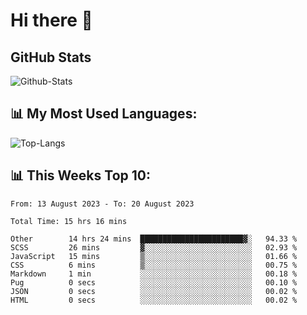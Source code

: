 # Hi there 👋

## GitHub Stats
![Github-Stats](https://github-readme-stats-sigma-five.vercel.app/api?username=ltorson&show_icons=true&theme=radical&count_private=true)

## 📊 My Most Used Languages:
![Top-Langs](https://github-readme-stats-sigma-five.vercel.app/api/top-langs/?username=LTorson&layout=compact&langs_count=10)

## 📊 This Weeks Top 10:
<!--START_SECTION:waka-->

```text
From: 13 August 2023 - To: 20 August 2023

Total Time: 15 hrs 16 mins

Other        14 hrs 24 mins  ███████████████████████▓░   94.33 %
SCSS         26 mins         ▓░░░░░░░░░░░░░░░░░░░░░░░░   02.93 %
JavaScript   15 mins         ▒░░░░░░░░░░░░░░░░░░░░░░░░   01.66 %
CSS          6 mins          ▒░░░░░░░░░░░░░░░░░░░░░░░░   00.75 %
Markdown     1 min           ░░░░░░░░░░░░░░░░░░░░░░░░░   00.18 %
Pug          0 secs          ░░░░░░░░░░░░░░░░░░░░░░░░░   00.10 %
JSON         0 secs          ░░░░░░░░░░░░░░░░░░░░░░░░░   00.02 %
HTML         0 secs          ░░░░░░░░░░░░░░░░░░░░░░░░░   00.02 %
```

<!--END_SECTION:waka-->
